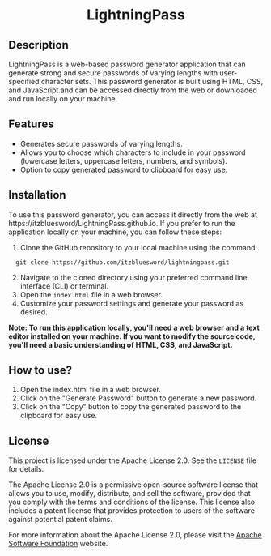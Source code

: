 <h1 align="center">LightningPass</h1>
<h2>Description</h2>
LightningPass is a web-based password generator application that can generate strong and secure passwords of varying lengths with user-specified character sets. This password generator is built using HTML, CSS, and JavaScript and can be accessed directly from the web or downloaded and run locally on your machine.

## Features
* Generates secure passwords of varying lengths.
* Allows you to choose which characters to include in your password (lowercase letters, uppercase letters, numbers, and symbols).
* Option to copy generated password to clipboard for easy use.

## Installation
To use this password generator, you can access it directly from the web at https://itzbluesword/LightningPass.github.io. If you prefer to run the application locally on your machine, you can follow these steps:

1. Clone the GitHub repository to your local machine using the command:
```
  git clone https://github.com/itzbluesword/lightningpass.git
```

2. Navigate to the cloned directory using your preferred command line interface (CLI) or terminal. <br>
3. Open the `index.html` file in a web browser. <br>
4. Customize your password settings and generate your password as desired. <br>

**Note: To run this application locally, you'll need a web browser and a text editor installed on your machine. If you want to modify the source code, you'll need a basic understanding of HTML, CSS, and JavaScript.**

## How to use?
1. Open the index.html file in a web browser.
2. Click on the "Generate Password" button to generate a new password.
3. Click on the "Copy" button to copy the generated password to the clipboard for easy use.

## License
This project is licensed under the Apache License 2.0. See the `LICENSE` file for details.

The Apache License 2.0 is a permissive open-source software license that allows you to use, modify, distribute, and sell the software, provided that you comply with the terms and conditions of the license. This license also includes a patent license that provides protection to users of the software against potential patent claims.

For more information about the Apache License 2.0, please visit the [Apache Software Foundation](https://www.apache.org/licenses/LICENSE-2.0) website.
